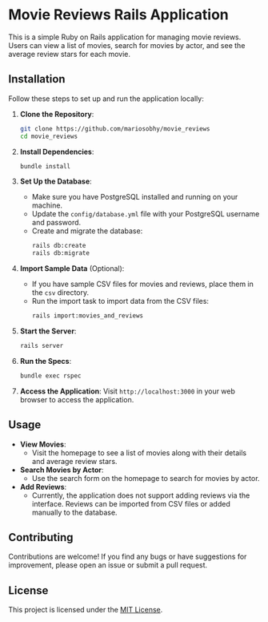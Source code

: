 # Movie Reviews Rails Application

This is a simple Ruby on Rails application for managing movie reviews. Users can view a list of movies, search for movies by actor, and see the average review stars for each movie.

## Installation

Follow these steps to set up and run the application locally:

1. **Clone the Repository**: 
   ```bash
   git clone https://github.com/mariosobhy/movie_reviews
   cd movie_reviews
   ```

2. **Install Dependencies**:
   ```bash
   bundle install
   ```

3. **Set Up the Database**:
   - Make sure you have PostgreSQL installed and running on your machine.
   - Update the `config/database.yml` file with your PostgreSQL username and password.
   - Create and migrate the database:
     ```bash
     rails db:create
     rails db:migrate
     ```

4. **Import Sample Data** (Optional):
   - If you have sample CSV files for movies and reviews, place them in the `csv` directory.
   - Run the import task to import data from the CSV files:
     ```bash
     rails import:movies_and_reviews
     ```

5. **Start the Server**:
   ```bash
   rails server
   ```

6. **Run the Specs**:
   ```bash
   bundle exec rspec
   ```

7. **Access the Application**:
   Visit `http://localhost:3000` in your web browser to access the application.

## Usage

- **View Movies**: 
  - Visit the homepage to see a list of movies along with their details and average review stars.
- **Search Movies by Actor**:
  - Use the search form on the homepage to search for movies by actor.
- **Add Reviews**:
  - Currently, the application does not support adding reviews via the interface. Reviews can be imported from CSV files or added manually to the database.

## Contributing

Contributions are welcome! If you find any bugs or have suggestions for improvement, please open an issue or submit a pull request.

## License

This project is licensed under the [MIT License](LICENSE).
